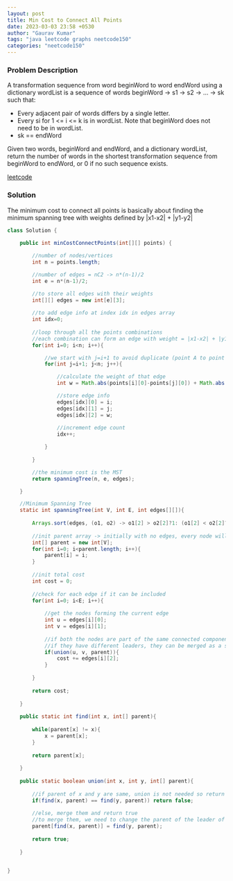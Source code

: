 ```yaml
---
layout: post
title: Min Cost to Connect All Points
date: 2023-03-03 23:58 +0530
author: "Gaurav Kumar"
tags: "java leetcode graphs neetcode150"
categories: "neetcode150"
---
```


### Problem Description

A transformation sequence from word beginWord to word endWord using a dictionary wordList is a sequence of words beginWord -> s1 -> s2 -> ... -> sk such that:

- Every adjacent pair of words differs by a single letter.
- Every si for 1 <= i <= k is in wordList. Note that beginWord does not need to be in wordList.
- sk == endWord

Given two words, beginWord and endWord, and a dictionary wordList, return the number of words in the shortest transformation sequence from beginWord to endWord, or 0 if no such sequence exists.

[leetcode](https://leetcode.com/problems/min-cost-to-connect-all-points/description/)

### Solution

The minimum cost to connect all points is basically about finding the minimum spanning tree with weights defined by |x1-x2| + |y1-y2|

```java
class Solution {
    
    public int minCostConnectPoints(int[][] points) {

        //number of nodes/vertices
        int n = points.length;

        //number of edges = nC2 -> n*(n-1)/2 
        int e = n*(n-1)/2;

        //to store all edges with their weights
        int[][] edges = new int[e][3];
        
        //to add edge info at index idx in edges array
        int idx=0;
        
        //loop through all the points combinations
        //each combination can form an edge with weight = |x1-x2| + |y1-y2|
        for(int i=0; i<n; i++){

            //we start with j=i+1 to avoid duplicate (point A to point B is same as point B to point A)
            for(int j=i+1; j<n; j++){

                //calculate the weight of that edge
                int w = Math.abs(points[i][0]-points[j][0]) + Math.abs(points[i][1]-points[j][1]);

                //store edge info
                edges[idx][0] = i;
                edges[idx][1] = j;
                edges[idx][2] = w;
                
                //increment edge count
                idx++;

            }
            
        }

        //the minimum cost is the MST 
        return spanningTree(n, e, edges);

    }

    //Minimum Spanning Tree
    static int spanningTree(int V, int E, int edges[][]){
        
        Arrays.sort(edges, (o1, o2) -> o1[2] > o2[2]?1: (o1[2] < o2[2]?-1:0));
        
        //init parent array -> initially with no edges, every node will be its own parent
        int[] parent = new int[V];
        for(int i=0; i<parent.length; i++){
            parent[i] = i;
        }
        
        //init total cost
        int cost = 0;
        
        //check for each edge if it can be included
        for(int i=0; i<E; i++){
            
            //get the nodes forming the current edge
            int u = edges[i][0];
            int v = edges[i][1];
            
            //if both the nodes are part of the same connected component, we cannot choose it as they will form a cycle if included
            //if they have different leaders, they can be merged as a single component. pick that edge and add the cost
            if(union(u, v, parent)){
                cost += edges[i][2];
            }
            
        }
        
        return cost;
        
    }
    
    public static int find(int x, int[] parent){
        
        while(parent[x] != x){
            x = parent[x];
        }
        
        return parent[x];
        
    }
    
    public static boolean union(int x, int y, int[] parent){
        
        //if parent of x and y are same, union is not needed so return false
        if(find(x, parent) == find(y, parent)) return false;
        
        //else, merge them and return true
        //to merge them, we need to change the parent of the leader of one component as the leader of second component
        parent[find(x, parent)] = find(y, parent);
        
        return true;
        
    }


}
```
